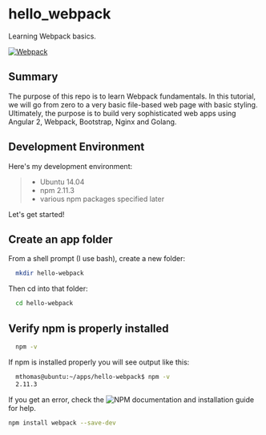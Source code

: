# hello_webpack
Learning Webpack basics.

[![Webpack](https://webpack.github.io/assets/what-is-webpack.png)](https://webpack.github.io/)

Summary
-------
The purpose of this repo is to learn Webpack fundamentals.   In this tutorial, we will go from zero to a very basic file-based web page with basic styling.  Ultimately, the purpose is to build very sophisticated web apps using Angular 2, Webpack, Bootstrap, Nginx and Golang.   

Development Environment
-----------------------

Here's my development environment:
>  * Ubuntu 14.04
>  * npm 2.11.3
>  * various npm packages specified later

Let's get started!

Create an app folder
---------------------
From a shell prompt (I use bash), create a new folder:
~~~bash
  mkdir hello-webpack
~~~
Then cd into that folder:
~~~bash
  cd hello-webpack
~~~
Verify npm is properly installed
--------------------------------
~~~bash
  npm -v
~~~
If npm is installed properly you will see output like this:
~~~bash
  mthomas@ubuntu:~/apps/hello-webpack$ npm -v
  2.11.3
~~~
If you get an error, check the ![NPM](https://www.npmjs.com/) documentation and installation guide for help.



~~~bash
npm install webpack --save-dev
~~~

